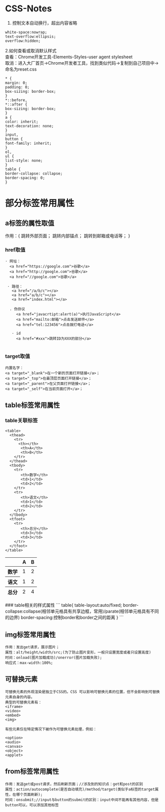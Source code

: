 # CSS-Notes

1. 控制文本自动换行，超出内容省略
```
white-space:nowrap;
text-overflow:ellipsis;
overflow:hidden;
```

2.如何查看或取消默认样式</br>
  查看：Chrome开发工具-Elements-Styles-user agent stylesheet</br>
  取消：进入大厂首页->Chrome开发者工具，找到类似代码->复制到自己项目中->命名为reset.css
  ```
 * {
  margin: 0;
  padding: 0;
  box-sizing: border-box;
}
*::before,
*::after {
  box-sizing: border-box;
}
a {
  color: inherit;
  text-decoration: none;
}
input,
button {
  font-family: inherit;
}
ol,
ul {
  list-style: none;
}
table {
  border-collapse: collapse;
  border-spacing: 0;
}
  ```
  
# 部分标签常用属性

## a标签的属性取值
   作用：{
       跳转外部页面；
       跳转内部锚点；
       跳转到邮箱或电话等；
        }

### href取值

```
· 网址：
  <a href="https://google.com">谷歌</a>
  <a href="http://google.com">谷歌</a>
  <a href="//google.com">谷歌</a>
 
 · 路径：
   <a href="/a/b/c"></a>
   <a href="a/b/c"></a>
   <a href="index.html"></a>
   
  . 伪协议
     <a href="javacrtipt:alert(a)">执行JavaScript</a>
     <a href="mailto:邮箱">点击发送邮件</a>
     <a href="tel:123456">点击拨打电话</a>
     
   · id
     <a href="#xxx">跳转ID为XXX的部分</a>
  
```

### target取值

```
内置名字：
<a target="_blank">在一个新的页面打开链接</a>；
<a target="_top">在最顶层页面打开链接</a>；
<a target="_parent">在父页面打开链接</a>；
<a target="_self">在当前页面打开</a>；
```

## table标签常用属性

### table关联标签
```
<table>
  <thead>
    <tr>
      <th></th>
       <th>A</th>
       <th>B</th>
    </tr>
  </thead>
  <tbody>
    <tr>
       <th>数学</th>
       <td>1</td>
       <td>2</td>
    </tr>
    <tr>
       <th>语文</th>
       <td>1</td>
       <td>2</td>
    </tr>
  </tbody>
  <tfoot>
    <tr>
       <th>总分</th>
       <td>3</td>
       <td>3</td>
    </tr>
  </tfoot>
</table>
```
<table>
  <thead>
    <tr>
      <th></th>
       <th>A</th>
       <th>B</th>
    </tr>
  </thead>
  <tbody>
    <tr>
       <th>数学</th>
       <td>1</td>
       <td>2</td>
    </tr>
    <tr>
       <th>语文</th>
       <td>1</td>
       <td>2</td>
    </tr>
  </tbody>
  <tfoot>
    <tr>
       <th>总分</th>
       <td>2</td>
       <td>4</td>
    </tr>
  </tfoot>
</table>
### table相关的样式属性
```
table{
    table-layout:auto/fixed;
    border-collapse:collapse(相邻单元格具有共享边框，常用)/parate(相邻单元格具有不同的边界)
    border-spacing:控制border和border之间的距离
}
```

## img标签常用属性

```
作用：发出get请求，展示图片；
属性：alt/height/width/src;(为了防止图片变形，一般只设置宽度或者只设置高度)
时间：onload(图片加载成功)/onerror(图片加载失败);
响应式：max-width:100%;
```

## 可替换元素
```
可替换元素的外观渲染是独立于CSS的。CSS 可以影响可替换元素的位置，但不会影响到可替换元素自身的内容。
典型的可替换元素有：
<iframe>
<video>
<embed>
<img>

有些元素仅在特定情况下被作为可替换元素处理，例如：

<option>
<audio>
<canvas>
<object>
<applet>

```

## from标签常用属性
```
作用：发送get或post请求，然后刷新页面；//涉及到的知识点：get和post的区别
属性：action/autocomplete(是否自动填充)/method/target(类似于a标签的target属性，在哪个页面刷新);
时间：onsubmit;//input与button的submit的区别：input中间不能再有其他内容，但是button可以，可以添加其他标签
```



 
